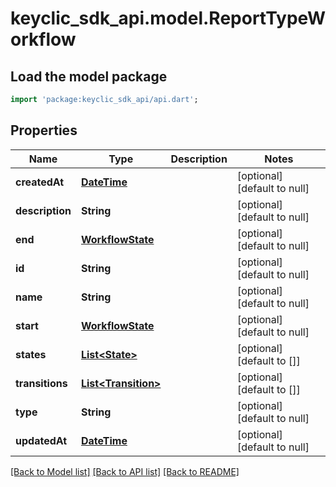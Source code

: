 # keyclic_sdk_api.model.ReportTypeWorkflow

## Load the model package
```dart
import 'package:keyclic_sdk_api/api.dart';
```

## Properties
Name | Type | Description | Notes
------------ | ------------- | ------------- | -------------
**createdAt** | [**DateTime**](DateTime.md) |  | [optional] [default to null]
**description** | **String** |  | [optional] [default to null]
**end** | [**WorkflowState**](WorkflowState.md) |  | [optional] [default to null]
**id** | **String** |  | [optional] [default to null]
**name** | **String** |  | [optional] [default to null]
**start** | [**WorkflowState**](WorkflowState.md) |  | [optional] [default to null]
**states** | [**List&lt;State&gt;**](State.md) |  | [optional] [default to []]
**transitions** | [**List&lt;Transition&gt;**](Transition.md) |  | [optional] [default to []]
**type** | **String** |  | [optional] [default to null]
**updatedAt** | [**DateTime**](DateTime.md) |  | [optional] [default to null]

[[Back to Model list]](../README.md#documentation-for-models) [[Back to API list]](../README.md#documentation-for-api-endpoints) [[Back to README]](../README.md)


